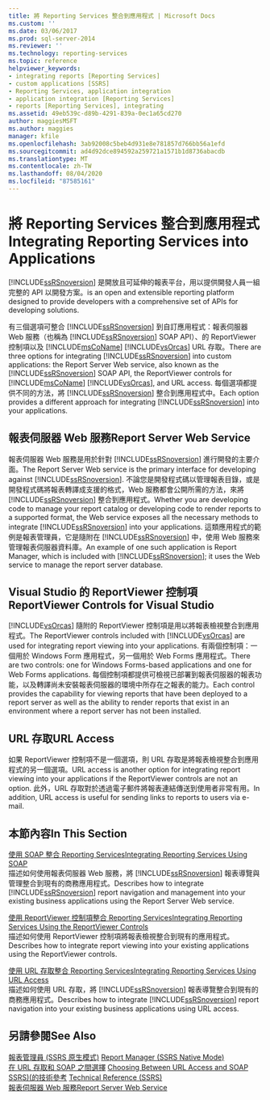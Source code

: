 ```yaml
---
title: 將 Reporting Services 整合到應用程式 | Microsoft Docs
ms.custom: ''
ms.date: 03/06/2017
ms.prod: sql-server-2014
ms.reviewer: ''
ms.technology: reporting-services
ms.topic: reference
helpviewer_keywords:
- integrating reports [Reporting Services]
- custom applications [SSRS]
- Reporting Services, application integration
- application integration [Reporting Services]
- reports [Reporting Services], integrating
ms.assetid: 49eb539c-d89b-4291-839a-0ec1a65cd270
author: maggiesMSFT
ms.author: maggies
manager: kfile
ms.openlocfilehash: 3ab92008c5beb4d931e8e781857d766bb56a1efd
ms.sourcegitcommit: ad4d92dce894592a259721a1571b1d8736abacdb
ms.translationtype: MT
ms.contentlocale: zh-TW
ms.lasthandoff: 08/04/2020
ms.locfileid: "87585161"
---
```

# <a name="integrating-reporting-services-into-applications"></a><span data-ttu-id="be234-102">將 Reporting Services 整合到應用程式</span><span class="sxs-lookup"><span data-stu-id="be234-102">Integrating Reporting Services into Applications</span></span>
  [!INCLUDE[ssRSnoversion](../../includes/ssrsnoversion-md.md)] <span data-ttu-id="be234-103">是開放且可延伸的報表平台，用以提供開發人員一組完整的 API 以開發方案。</span><span class="sxs-lookup"><span data-stu-id="be234-103">is an open and extensible reporting platform designed to provide developers with a comprehensive set of APIs for developing solutions.</span></span>  
  
 <span data-ttu-id="be234-104">有三個選項可整合 [!INCLUDE[ssRSnoversion](../../includes/ssrsnoversion-md.md)] 到自訂應用程式：報表伺服器 Web 服務（也稱為 [!INCLUDE[ssRSnoversion](../../includes/ssrsnoversion-md.md)] SOAP API）、的 ReportViewer 控制項以及 [!INCLUDE[msCoName](../../includes/msconame-md.md)] [!INCLUDE[vsOrcas](../../includes/vsorcas-md.md)] URL 存取。</span><span class="sxs-lookup"><span data-stu-id="be234-104">There are three options for integrating [!INCLUDE[ssRSnoversion](../../includes/ssrsnoversion-md.md)] into custom applications: the Report Server Web service, also known as the [!INCLUDE[ssRSnoversion](../../includes/ssrsnoversion-md.md)] SOAP API, the ReportViewer controls for [!INCLUDE[msCoName](../../includes/msconame-md.md)] [!INCLUDE[vsOrcas](../../includes/vsorcas-md.md)], and URL access.</span></span> <span data-ttu-id="be234-105">每個選項都提供不同的方法，將 [!INCLUDE[ssRSnoversion](../../includes/ssrsnoversion-md.md)] 整合到應用程式中。</span><span class="sxs-lookup"><span data-stu-id="be234-105">Each option provides a different approach for integrating [!INCLUDE[ssRSnoversion](../../includes/ssrsnoversion-md.md)] into your applications.</span></span>  
  
## <a name="report-server-web-service"></a><span data-ttu-id="be234-106">報表伺服器 Web 服務</span><span class="sxs-lookup"><span data-stu-id="be234-106">Report Server Web Service</span></span>  
 <span data-ttu-id="be234-107">報表伺服器 Web 服務是用於針對 [!INCLUDE[ssRSnoversion](../../includes/ssrsnoversion-md.md)] 進行開發的主要介面。</span><span class="sxs-lookup"><span data-stu-id="be234-107">The Report Server Web service is the primary interface for developing against [!INCLUDE[ssRSnoversion](../../includes/ssrsnoversion-md.md)].</span></span> <span data-ttu-id="be234-108">不論您是開發程式碼以管理報表目錄，或是開發程式碼將報表轉譯成支援的格式，Web 服務都會公開所需的方法，來將 [!INCLUDE[ssRSnoversion](../../includes/ssrsnoversion-md.md)] 整合到應用程式。</span><span class="sxs-lookup"><span data-stu-id="be234-108">Whether you are developing code to manage your report catalog or developing code to render reports to a supported format, the Web service exposes all the necessary methods to integrate [!INCLUDE[ssRSnoversion](../../includes/ssrsnoversion-md.md)] into your applications.</span></span> <span data-ttu-id="be234-109">這類應用程式的範例是報表管理員，它是隨附在 [!INCLUDE[ssRSnoversion](../../includes/ssrsnoversion-md.md)] 中，使用 Web 服務來管理報表伺服器資料庫。</span><span class="sxs-lookup"><span data-stu-id="be234-109">An example of one such application is Report Manager, which is included with [!INCLUDE[ssRSnoversion](../../includes/ssrsnoversion-md.md)]; it uses the Web service to manage the report server database.</span></span>  
  
## <a name="reportviewer-controls-for-visual-studio"></a><span data-ttu-id="be234-110">Visual Studio 的 ReportViewer 控制項</span><span class="sxs-lookup"><span data-stu-id="be234-110">ReportViewer Controls for Visual Studio</span></span>  
 <span data-ttu-id="be234-111">[!INCLUDE[vsOrcas](../../includes/vsorcas-md.md)] 隨附的 ReportViewer 控制項是用以將報表檢視整合到應用程式。</span><span class="sxs-lookup"><span data-stu-id="be234-111">The ReportViewer controls included with [!INCLUDE[vsOrcas](../../includes/vsorcas-md.md)] are used for integrating report viewing into your applications.</span></span> <span data-ttu-id="be234-112">有兩個控制項：一個用於 Windows Form 應用程式，另一個用於 Web Forms 應用程式。</span><span class="sxs-lookup"><span data-stu-id="be234-112">There are two controls: one for Windows Forms-based applications and one for Web Forms applications.</span></span> <span data-ttu-id="be234-113">每個控制項都提供可檢視已部署到報表伺服器的報表功能，以及轉譯尚未安裝報表伺服器的環境中所存在之報表的能力。</span><span class="sxs-lookup"><span data-stu-id="be234-113">Each control provides the capability for viewing reports that have been deployed to a report server as well as the ability to render reports that exist in an environment where a report server has not been installed.</span></span>  
  
## <a name="url-access"></a><span data-ttu-id="be234-114">URL 存取</span><span class="sxs-lookup"><span data-stu-id="be234-114">URL Access</span></span>  
 <span data-ttu-id="be234-115">如果 ReportViewer 控制項不是一個選項，則 URL 存取是將報表檢視整合到應用程式的另一個選項。</span><span class="sxs-lookup"><span data-stu-id="be234-115">URL access is another option for integrating report viewing into your applications if the ReportViewer controls are not an option.</span></span> <span data-ttu-id="be234-116">此外，URL 存取對於透過電子郵件將報表連結傳送到使用者非常有用。</span><span class="sxs-lookup"><span data-stu-id="be234-116">In addition, URL access is useful for sending links to reports to users via e-mail.</span></span>  
  
## <a name="in-this-section"></a><span data-ttu-id="be234-117">本節內容</span><span class="sxs-lookup"><span data-stu-id="be234-117">In This Section</span></span>  
 [<span data-ttu-id="be234-118">使用 SOAP 整合 Reporting Services</span><span class="sxs-lookup"><span data-stu-id="be234-118">Integrating Reporting Services Using SOAP</span></span>](../application-integration/integrating-reporting-services-using-soap.md)  
 <span data-ttu-id="be234-119">描述如何使用報表伺服器 Web 服務，將 [!INCLUDE[ssRSnoversion](../../includes/ssrsnoversion-md.md)] 報表導覽與管理整合到現有的商務應用程式。</span><span class="sxs-lookup"><span data-stu-id="be234-119">Describes how to integrate [!INCLUDE[ssRSnoversion](../../includes/ssrsnoversion-md.md)] report navigation and management into your existing business applications using the Report Server Web service.</span></span>  
  
 [<span data-ttu-id="be234-120">使用 ReportViewer 控制項整合 Reporting Services</span><span class="sxs-lookup"><span data-stu-id="be234-120">Integrating Reporting Services Using the ReportViewer Controls</span></span>](../application-integration/integrating-reporting-services-using-reportviewer-controls.md)  
 <span data-ttu-id="be234-121">描述如何使用 ReportViewer 控制項將報表檢視整合到現有的應用程式。</span><span class="sxs-lookup"><span data-stu-id="be234-121">Describes how to integrate report viewing into your existing applications using the ReportViewer controls.</span></span>  
  
 [<span data-ttu-id="be234-122">使用 URL 存取整合 Reporting Services</span><span class="sxs-lookup"><span data-stu-id="be234-122">Integrating Reporting Services Using URL Access</span></span>](../application-integration/integrating-reporting-services-using-url-access.md)  
 <span data-ttu-id="be234-123">描述如何使用 URL 存取，將 [!INCLUDE[ssRSnoversion](../../includes/ssrsnoversion-md.md)] 報表導覽整合到現有的商務應用程式。</span><span class="sxs-lookup"><span data-stu-id="be234-123">Describes how to integrate [!INCLUDE[ssRSnoversion](../../includes/ssrsnoversion-md.md)] report navigation into your existing business applications using URL access.</span></span>  
  
## <a name="see-also"></a><span data-ttu-id="be234-124">另請參閱</span><span class="sxs-lookup"><span data-stu-id="be234-124">See Also</span></span>  
 <span data-ttu-id="be234-125">[報表管理員 &#40;SSRS 原生模式&#41;](../../../2014/reporting-services/report-manager-ssrs-native-mode.md) </span><span class="sxs-lookup"><span data-stu-id="be234-125">[Report Manager  &#40;SSRS Native Mode&#41;](../../../2014/reporting-services/report-manager-ssrs-native-mode.md) </span></span>  
 <span data-ttu-id="be234-126">[在 URL 存取和 SOAP 之間選擇](../../../2014/reporting-services/application-integration/choosing-between-url-access-and-soap.md) </span><span class="sxs-lookup"><span data-stu-id="be234-126">[Choosing Between URL Access and SOAP](../../../2014/reporting-services/application-integration/choosing-between-url-access-and-soap.md) </span></span>  
 <span data-ttu-id="be234-127">[SSRS&#41;&#40;的技術參考](../../../2014/reporting-services/technical-reference-ssrs.md) </span><span class="sxs-lookup"><span data-stu-id="be234-127">[Technical Reference &#40;SSRS&#41;](../../../2014/reporting-services/technical-reference-ssrs.md) </span></span>  
 [<span data-ttu-id="be234-128">報表伺服器 Web 服務</span><span class="sxs-lookup"><span data-stu-id="be234-128">Report Server Web Service</span></span>](../report-server-web-service/report-server-web-service.md)  
  
  

